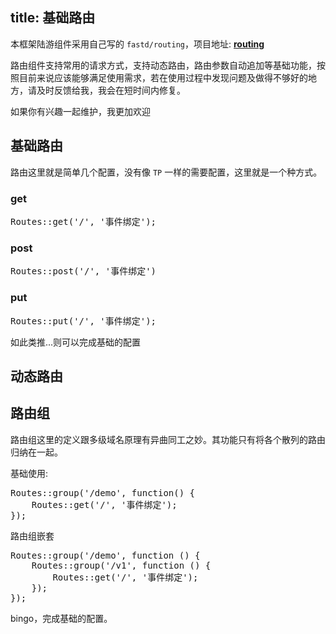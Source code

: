title: 基础路由
---
本框架陆游组件采用自己写的 `fastd/routing`，项目地址: **[routing](https://github.com/JanHuang/routing)**

路由组件支持常用的请求方式，支持动态路由，路由参数自动追加等基础功能，按照目前来说应该能够满足使用需求，若在使用过程中发现问题及做得不够好的地方，请及时反馈给我，我会在短时间内修复。

如果你有兴趣一起维护，我更加欢迎

## 基础路由

路由这里就是简单几个配置，没有像 `TP` 一样的需要配置，这里就是一个种方式。

### <a name="header-c16" class="md-header-anchor"></a>get

<pre class="md-fences mock-cm" style="display:block;position:relative">Routes::get('/', '事件绑定');</pre>

### <a name="header-c18" class="md-header-anchor"></a>post

<pre class="md-fences mock-cm" style="display:block;position:relative">Routes::post('/', '事件绑定')</pre>

### <a name="header-c20" class="md-header-anchor"></a>put

<pre class="md-fences mock-cm" style="display:block;position:relative">Routes::put('/', '事件绑定');</pre>

如此类推...则可以完成基础的配置

## 动态路由

## 路由组

路由组这里的定义跟多级域名原理有异曲同工之妙。其功能只有将各个散列的路由归纳在一起。

基础使用:

<pre class="md-fences mock-cm" style="display:block;position:relative">Routes::group('/demo', function() {
	Routes::get('/', '事件绑定');
});</pre>

路由组嵌套

<pre class="md-fences mock-cm" style="display:block;position:relative">Routes::group('/demo', function () {
	Routes::group('/v1', function () {
    	Routes::get('/', '事件绑定');
    });
});</pre>

bingo，完成基础的配置。